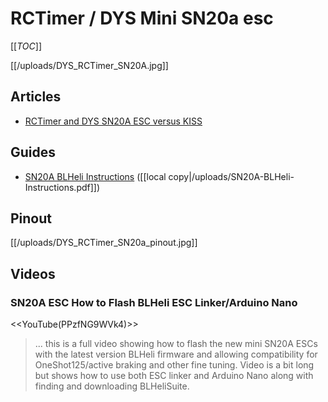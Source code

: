 # RCTimer / DYS Mini SN20a esc

[[_TOC_]]

[[/uploads/DYS_RCTimer_SN20A.jpg]]

## Articles

* [RCTimer and DYS SN20A ESC versus KISS](http://www.hacksmods.com/2015/04/rctimer-and-dys-sn20a-esc-versus-kiss/)

## Guides

* [SN20A BLHeli Instructions](http://www.rcgroups.com/forums/showpost.php?p=31286150&postcount=340) ([[local copy|/uploads/SN20A-BLHeli-Instructions.pdf]])

## Pinout

[[/uploads/DYS_RCTimer_SN20a_pinout.jpg]]

## Videos

### SN20A ESC How to Flash BLHeli ESC Linker/Arduino Nano

<<YouTube(PPzfNG9WVk4)>>

> ... this is a full video showing how to flash the new mini SN20A ESCs with the latest version BLHeli firmware and allowing compatibility for OneShot125/active braking and other fine tuning. Video is a bit long but shows how to use both ESC linker and Arduino Nano along with finding and downloading BLHeliSuite.